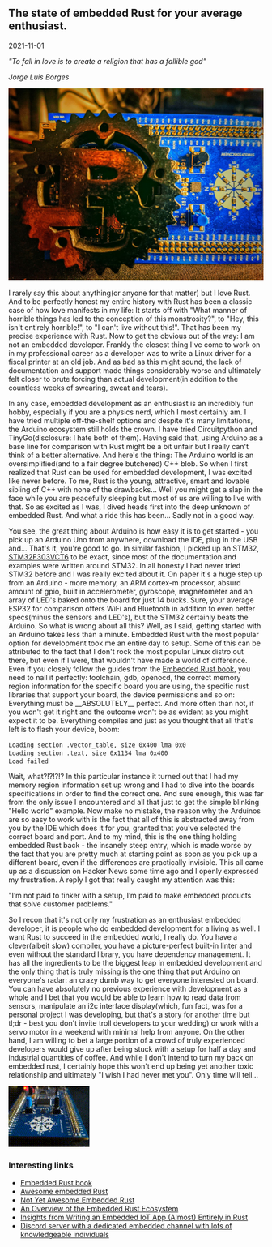 ## The state of embedded Rust for your average enthusiast.

2021-11-01

*"To fall in love is to create a religion that has a fallible god"*

*Jorge Luis Borges*

![Rusty rust](/static/images/rust_embedded_head.jpeg)


I rarely say this about anything(or anyone for that matter) but I love Rust. And to be perfectly honest my entire history with Rust has been a classic case of how love manifests in my life: It starts off with "What manner of horrible things has led to the conception of this monstrosity?", to "Hey, this isn't entirely horrible!", to "I can't live without this!". That has been my precise experience with Rust. Now to get the obvious out of the way: I am not an embedded developer. Frankly the closest thing I've come to work on in my professional career as a developer was to write a Linux driver for a fiscal printer at an old job. And as bad as this might sound, the lack of documentation and support made things considerably worse and ultimately felt closer to brute forcing than actual development(in addition to the countless weeks of swearing, sweat and tears).

In any case, embedded development as an enthusiast is an incredibly fun hobby, especially if you are a physics nerd, which I most certainly am. I have tried multiple off-the-shelf options and despite it's many limitations, the Arduino ecosystem still holds the crown. I have tried Circuitpython and TinyGo(disclosure: I hate both of them). Having said that, using Arduino as a base line for comparison with Rust might be a bit unfair but I really can't think of a better alternative. And here's the thing: The Arduino world is an oversimplified(and to a fair degree butchered) C++ blob. So when I first realized that Rust can be used for embedded development, I was excited like never before. To me, Rust is the young, attractive, smart and lovable sibling of C++ with none of the drawbacks... Well you might get a slap in the face while you are peacefully sleeping but most of us are willing to live with that. So as excited as I was, I dived heads first into the deep unknown of embedded Rust. And what a ride this has been... Sadly not in a good way.

You see, the great thing about Arduino is how easy it is to get started - you pick up an Arduino Uno from anywhere, download the IDE, plug in the USB and... That's it, you're good to go. In similar fashion, I picked up an STM32, [STM32F303VCT6](https://www.st.com/en/microcontrollers-microprocessors/stm32f303vc.html) to be exact, since most of the documentation and examples were written around STM32. In all honesty I had never tried STM32 before and I was really excited about it. On paper it's a huge step up from an Arduino - more memory, an ARM cortex-m processor, absurd amount of gpio, built in accelerometer, gyroscope, magnetometer and an array of LED's baked onto the board for just 14 bucks. Sure, your average ESP32 for comparison offers WiFi and Bluetooth in addition to even better specs(minus the sensors and LED's), but the STM32 certainly beats the Arduino. So what is wrong about all this? Well, as I said, getting started with an Arduino takes less than a minute. Embedded Rust with the most popular option for development took me an entire day to setup. Some of this can be attributed to the fact that I don't rock the most popular Linux distro out there, but even if I were, that wouldn't have made a world of difference. Even if you closely follow the guides from the [Embedded Rust book](https://docs.rust-embedded.org/book/), you need to nail it perfectly: toolchain, gdb, openocd, the correct memory region information for the specific board you are using, the specific rust libraries that support your board, the device permissions and so on: Everything must be \_\_ABSOLUTELY\_\_ perfect. And more often than not, if you won't get it right and the outcome won't be as evident as you might expect it to be. Everything compiles and just as you thought that all that's left is to flash your device, boom:

```
Loading section .vector_table, size 0x400 lma 0x0
Loading section .text, size 0x1134 lma 0x400
Load failed
```

Wait, what?!?!?!? In this particular instance it turned out that I had my memory region information set up wrong and I had to dive into the boards specifications in order to find the correct one. And sure enough, this was far from the only issue I encountered and all that just to get the simple blinking "Hello world" example. Now make no mistake, the reason why the Arduinos are so easy to work with is the fact that all of this is abstracted away from you by the IDE which does it for you, granted that you've selected the correct board and port. And to my mind, this is the one thing holding embedded Rust back - the insanely steep entry, which is made worse by the fact that you are pretty much at starting point as soon as you pick up a different board, even if the differences are practically invisible. This all came up as a discussion on Hacker News some time ago and I openly expressed my frustration. A reply I got that really caught my attention was this:

"I’m not paid to tinker with a setup, I’m paid to make embedded products that solve customer problems."

So I recon that it's not only my frustration as an enthusiast embedded developer, it is people who do embedded development for a living as well. I want Rust to succeed in the embedded world, I really do. You have a clever(albeit slow) compiler, you have a picture-perfect built-in linter and even without the standard library, you have dependency management. It has all the ingredients to be the biggest leap in embedded development and the only thing that is truly missing is the one thing that put Arduino on everyone's radar: an crazy dumb way to get everyone interested on board. You can have absolutely no previous experience with development as a whole and I bet that you would be able to learn how to read data from sensors, manipulate an i2c interface display(which, fun fact, was for a personal project I was developing, but that's a story for another time but tl;dr - best you don't invite troll developers to your wedding) or work with a servo motor in a weekend with minimal help from anyone. On the other hand, I am willing to bet a large portion of a crowd of truly experienced developers would give up after being stuck with a setup for half a day and industrial quantities of coffee. And while I don't intend to turn my back on embedded rust, I certainly hope this won't end up being yet another toxic relationship and ultimately "I wish I had never met you". Only time will tell...

![iBlinky Blink](/static/images/rust_blinks.gif)

### Interesting links

* [Embedded Rust book](https://docs.rust-embedded.org/book/)
* [Awesome embedded Rust](https://github.com/rust-embedded/awesome-embedded-rust)
* [Not Yet Awesome Embedded Rust](https://github.com/rust-embedded/not-yet-awesome-embedded-rust)
* [An Overview of the Embedded Rust Ecosystem](youtube.com/watch?v=vLYit_HHPaY)
* [Insights from Writing an Embedded IoT App (Almost) Entirely in Rust](https://embeddedartistry.com/blog/2020/09/21/insights-from-writing-an-embedded-iot-app-almost-entirely-in-rust/)
* [Discord server with a dedicated embedded channel with lots of knowledgeable individuals](https://discord.gg/rust-lang-community)
